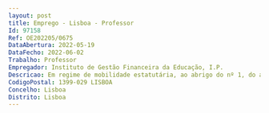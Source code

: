 ```yaml
--- 
layout: post
title: Emprego - Lisboa - Professor
Id: 97158
Ref: OE202205/0675
DataAbertura: 2022-05-19
DataFecho: 2022-06-02
Trabalho: Professor
Empregador: Instituto de Gestão Financeira da Educação, I.P.
Descricao: Em regime de mobilidade estatutária, ao abrigo do nº 1, do artigo 67º do ECD      A requisição de docentes visa assegurar o exercício transitório de funções nos serviços e organismos centrais e regionais do Ministério da Educação, bem como nos órgãos e instituições sob a sua tutela. Para o exercício de funções técnico pedagógicas, para a constituição de equipas multidisciplinares de prestação de apoio às Escolas   Portaria n.º 343 2008, de 30 de Abril, alterada pela Portaria 966 2009, para ao ano letivo 2022 2023.O Conteúdo Funcional da presente oferta encontra se descrito no ponto II    Caracterização do posto de trabalho a ocupar , da publicação integral, disponível na página do IGeFE IP, em www.igefe.mec.pt (separador IGeFE Recursos Humanos).
CodigoPostal: 1399-029 LISBOA
Concelho: Lisboa
Distrito: Lisboa
--- 
```

